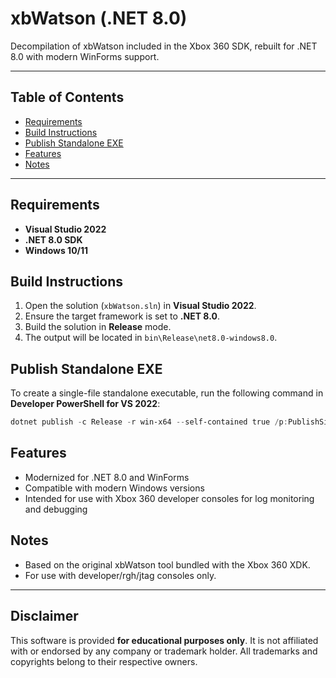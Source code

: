 # xbWatson (.NET 8.0)

Decompilation of xbWatson included in the Xbox 360 SDK, rebuilt for .NET 8.0 with modern WinForms support.

---

## Table of Contents
- [Requirements](#requirements)
- [Build Instructions](#build-instructions)
- [Publish Standalone EXE](#publish-standalone-exe)
- [Features](#features)
- [Notes](#notes)

---

## Requirements

- **Visual Studio 2022**
- **.NET 8.0 SDK**
- **Windows 10/11**

## Build Instructions

1. Open the solution (`xbWatson.sln`) in **Visual Studio 2022**.
2. Ensure the target framework is set to **.NET 8.0**.
3. Build the solution in **Release** mode.
4. The output will be located in `bin\Release\net8.0-windows8.0`.

## Publish Standalone EXE

To create a single-file standalone executable, run the following command in **Developer PowerShell for VS 2022**:

```powershell
dotnet publish -c Release -r win-x64 --self-contained true /p:PublishSingleFile=true /p:IncludeAllContentForSelfExtract=true
```

## Features
- Modernized for .NET 8.0 and WinForms
- Compatible with modern Windows versions
- Intended for use with Xbox 360 developer consoles for log monitoring and debugging

## Notes
- Based on the original xbWatson tool bundled with the Xbox 360 XDK.
- For use with developer/rgh/jtag consoles only.

---

## Disclaimer

This software is provided **for educational purposes only**. It is not affiliated with or endorsed by any company or trademark holder. All trademarks and copyrights belong to their respective owners.
